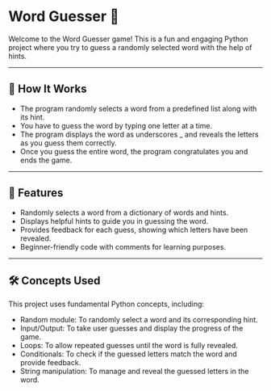 # Word Guesser 🎯
Welcome to the Word Guesser game! This is a fun and engaging Python project where you try to guess a randomly selected word with the help of hints.

---

## 📜 How It Works
- The program randomly selects a word from a predefined list along with its hint.
- You have to guess the word by typing one letter at a time.
- The program displays the word as underscores _ and reveals the letters as you guess them correctly.
- Once you guess the entire word, the program congratulates you and ends the game.

---

## 🚀 Features
- Randomly selects a word from a dictionary of words and hints.
- Displays helpful hints to guide you in guessing the word.
- Provides feedback for each guess, showing which letters have been revealed.
- Beginner-friendly code with comments for learning purposes.

---

## 🛠️ Concepts Used
This project uses fundamental Python concepts, including:

- Random module: To randomly select a word and its corresponding hint.
- Input/Output: To take user guesses and display the progress of the game.
- Loops: To allow repeated guesses until the word is fully revealed.
- Conditionals: To check if the guessed letters match the word and provide feedback.
- String manipulation: To manage and reveal the guessed letters in the word. 
